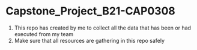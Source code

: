 # Capstone_Project_B21-CAP0308

1. This repo has created by me to collect all the data that has been or had executed from my team
2. Make sure that all resources are gathering in this repo safely

